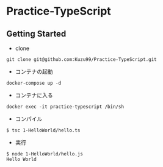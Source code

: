 # Practice-TypeScript

## Getting Started

- clone

```shell
git clone git@github.com:Kuzu99/Practice-TypeScript.git
```

- コンテナの起動

```shell
docker-compose up -d
```

- コンテナに入る

```
docker exec -it practice-typescript /bin/sh
```

- コンパイル

```shell
$ tsc 1-HelloWorld/hello.ts
```

- 実行

```shell
$ node 1-HelloWorld/hello.js
Hello World
```